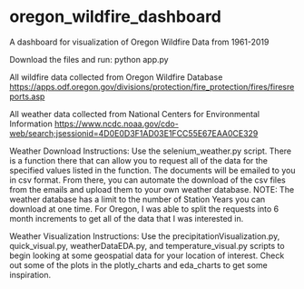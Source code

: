 # oregon_wildfire_dashboard
A dashboard for visualization of Oregon Wildfire Data from 1961-2019


Download the files and run:
python app.py


All wildfire data collected from Oregon Wildfire Database
https://apps.odf.oregon.gov/divisions/protection/fire_protection/fires/firesreports.asp

All weather data collected from National Centers for Environmental Information
https://www.ncdc.noaa.gov/cdo-web/search;jsessionid=4D0E0D3F1AD03E1FCC55E67EAA0CE329


Weather Download Instructions:
Use the selenium_weather.py script. There is a function there that can allow you to request all of the data for the specified values listed in the function. The documents will be emailed to you in csv format. From there, you can automate the download of the csv files from the emails and upload them to your own weather database. 
NOTE: The weather database has a limit to the number of Station Years you can download at one time. For Oregon, I was able to split the requests into 6 month increments to get all of the data that I was interested in.

Weather Visualization Instructions:
Use the precipitationVisualization.py, quick_visual.py, weatherDataEDA.py, and temperature_visual.py scripts to begin looking at some geospatial data for your location of interest. Check out some of the plots in the plotly_charts and eda_charts to get some inspiration.
